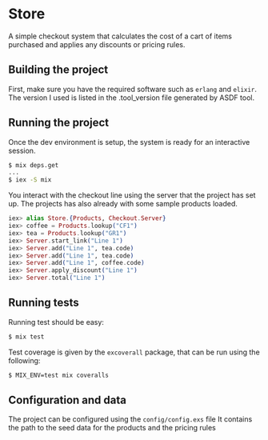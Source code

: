 # Store

A simple checkout system that calculates the cost of a cart of items purchased
and applies any discounts or pricing rules.

## Building the project

First, make sure you have the required software such as `erlang` and `elixir`.
The version I used is listed in the .tool_version file generated by ASDF tool.

## Running the project

Once the dev environment is setup, the system is ready for an interactive
session. 

```bash
$ mix deps.get
...
$ iex -S mix
```

You interact with the checkout line using the server that the project has set up.
The projects has also already with some sample products loaded.

```elixir
iex> alias Store.{Products, Checkout.Server}
iex> coffee = Products.lookup("CF1")
iex> tea = Products.lookup("GR1")
iex> Server.start_link("Line 1")
iex> Server.add("Line 1", tea.code)
iex> Server.add("Line 1", tea.code)
iex> Server.add("Line 1", coffee.code)
iex> Server.apply_discount("Line 1")
iex> Server.total("Line 1")
```

## Running tests

Running test should be easy:

```bash
$ mix test
```

Test coverage is given by the `excoverall` package, that can be run using the following:

```bash
$ MIX_ENV=test mix coveralls
```

## Configuration and data

The project can be configured using the `config/config.exs` file
It contains the path to the seed data for the products and the pricing rules



